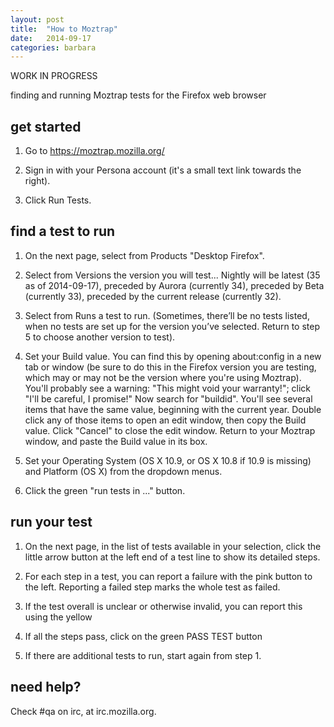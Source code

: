 ```yaml
---
layout: post
title:  "How to Moztrap"
date:   2014-09-17
categories: barbara
---
```

WORK IN PROGRESS

finding and running Moztrap tests for the Firefox web browser

get started
-----------

1. Go to https://moztrap.mozilla.org/

2. Sign in with your Persona account (it's a small text link towards the right).

3. Click Run Tests.


find a test to run
------------------

1. On the next page, select from Products "Desktop Firefox".

2. Select from Versions the version you will test... Nightly will be latest (35 as of 2014-09-17), preceded by Aurora (currently 34), preceded by Beta (currently 33), preceded by the current release (currently 32).

3. Select from Runs a test to run. (Sometimes, there’ll be no tests listed, when no tests are set up for the version you’ve selected. Return to step 5 to choose another version to test).

4. Set your Build value. You can find this by opening about:config in a new tab or window (be sure to do this in the Firefox version you are testing, which may or may not be the version where you're using Moztrap). You'll probably see a warning: "This might void your warranty!"; click "I'll be careful, I promise!" Now search for "buildid". You'll see several items that have the same value, beginning with the current year. Double click any of those items to open an edit window, then copy the Build value. Click "Cancel" to close the edit window. Return to your Moztrap window, and paste the Build value in its box.

5. Set your Operating System (OS X 10.9, or OS X 10.8 if 10.9 is missing) and Platform (OS X) from the dropdown menus. 

6. Click the green "run tests in ..." button.


run your test
-------------

1. On the next page, in the list of tests available in your selection, click the little arrow button at the left end of a test line to show its detailed steps.

2. For each step in a test, you can report a failure with the pink button to the left.  Reporting a failed step marks the whole test as failed.

3. If the test overall is unclear or otherwise invalid, you can report this using the yellow 

4. If all the steps pass, click on the green PASS TEST button

5. If there are additional tests to run, start again from step 1.


need help?
----------

Check #qa on irc, at irc.mozilla.org.


